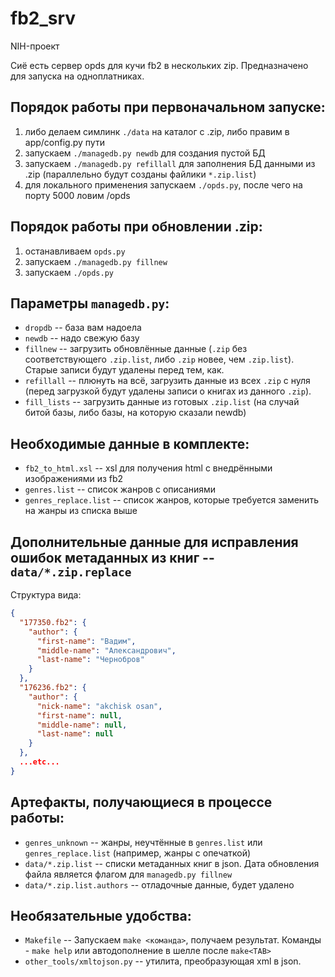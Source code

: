 # fb2_srv

NIH-проект

Сиё есть сервер opds для кучи fb2 в нескольких zip. Предназначено для запуска на одноплатниках.

## Порядок работы при первоначальном запуске:

  1. либо делаем симлинк `./data` на каталог с .zip, либо правим в app/config.py пути
  2. запускаем `./managedb.py newdb` для создания пустой БД
  3. запускаем `./managedb.py refillall` для заполнения БД данными из .zip (параллельно будут созданы файлики `*.zip.list`)
  4. для локального применения запускаем `./opds.py`, после чего на порту 5000 ловим /opds

## Порядок работы при обновлении .zip:

  1. останавливаем `opds.py`
  2. запускаем `./managedb.py fillnew`
  3. запускаем `./opds.py`

## Параметры `managedb.py`:

  * `dropdb` -- база вам надоела
  * `newdb` -- надо свежую базу
  * `fillnew` -- загрузить обновлённые данные (`.zip` без соответствующего `.zip.list`, либо `.zip` новее, чем `.zip.list`). Старые записи будут удалены перед тем, как.
  * `refillall` -- плюнуть на всё, загрузить данные из всех `.zip` с нуля (перед загрузкой будут удалены записи о книгах из данного `.zip`).
  * `fill_lists` -- загрузить данные из готовых `.zip.list` (на случай битой базы, либо базы, на которую сказали newdb)

## Необходимые данные в комплекте:

  * `fb2_to_html.xsl` -- xsl для получения html с внедрёнными изображениями из fb2
  * `genres.list` -- список жанров с описаниями
  * `genres_replace.list` -- список жанров, которые требуется заменить на жанры из списка выше

## Дополнительные данные для исправления ошибок метаданных из книг -- `data/*.zip.replace`

Структура вида:

```json
{
  "177350.fb2": {
    "author": {
      "first-name": "Вадим",
      "middle-name": "Александрович",
      "last-name": "Чернобров"
    }
  },
  "176236.fb2": {
    "author": {
      "nick-name": "akchisk osan",
      "first-name": null,
      "middle-name": null,
      "last-name": null
    }
  },
  ...etc...
}
```

## Артефакты, получающиеся в процессе работы:

  * `genres_unknown` -- жанры, неучтённые в `genres.list` или `genres_replace.list` (например, жанры с опечаткой)
  * `data/*.zip.list` -- списки метаданных книг в json. Дата обновления файла является флагом для `managedb.py fillnew`
  * `data/*.zip.list.authors` -- отладочные данные, будет удалено

## Необязательные удобства:

  * `Makefile` -- Запускаем `make <команда>`, получаем результат. Команды - `make help` или автодополнение в шелле после `make<TAB>`
  * `other_tools/xmltojson.py` -- утилита, преобразующая xml в json.
